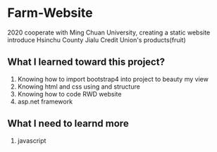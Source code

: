 # Farm-Website
2020 cooperate with Ming Chuan University, creating a static website introduce Hsinchu County Jialu Credit Union's products(fruit) 

## What I learned toward this project?
1. Knowing how to import bootstrap4 into project to beauty my view
2. Knowing html and css using and structure
3. Knowing how to code RWD website
4. asp.net framework

## What I need to learnd more
1. javascript
